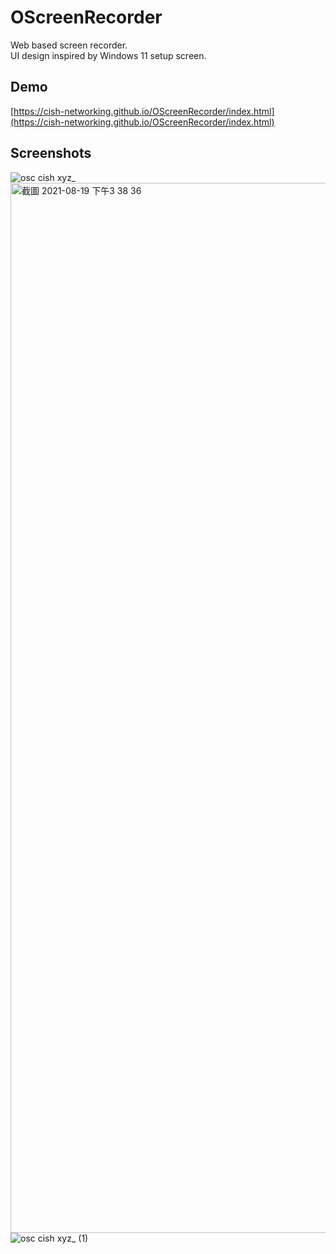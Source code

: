 # OScreenRecorder
Web based screen recorder.  
UI design inspired by Windows 11 setup screen.  
## Demo
[https://cish-networking.github.io/OScreenRecorder/index.html](https://cish-networking.github.io/OScreenRecorder/index.html)
## Screenshots
![osc cish xyz_](https://user-images.githubusercontent.com/31580253/130027657-37aefd02-abf9-48c3-8f3c-0007aa30befe.png)
<img width="1680" alt="截圖 2021-08-19 下午3 38 36" src="https://user-images.githubusercontent.com/31580253/130027924-65d0cd97-af7c-4ecd-9d24-0c16f42272c6.png">
![osc cish xyz_ (1)](https://user-images.githubusercontent.com/31580253/130027790-5e44cf30-8827-4dc3-9a15-be261b68bb1e.png)

